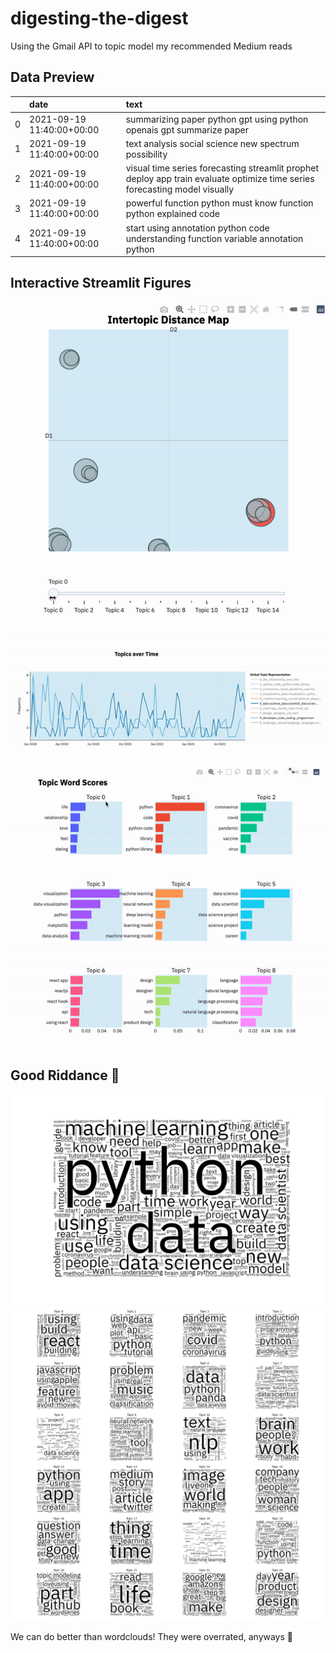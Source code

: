 # digesting-the-digest

Using the Gmail API to topic model my recommended Medium reads

## Data Preview

|    | date                      | text                 |
|---:|:--------------------------|:---------------------------------------------------------------------------------------------------------------------------|
|  0 | 2021-09-19 11:40:00+00:00 | summarizing paper python gpt using python openais gpt summarize paper                                                      |
|  1 | 2021-09-19 11:40:00+00:00 | text analysis social science new spectrum possibility                                                                      |
|  2 | 2021-09-19 11:40:00+00:00 | visual time series forecasting streamlit prophet deploy app train evaluate optimize time series forecasting model visually |
|  3 | 2021-09-19 11:40:00+00:00 | powerful function python must know function python explained code                                                          |
|  4 | 2021-09-19 11:40:00+00:00 | start using annotation python code understanding function variable annotation python                                       |

## Interactive Streamlit Figures

![intertopic distance map video](./figures/intertopic_dist_map.gif)

![topics over time](./figures/topics_over_time.gif)

![topic word scores](./figures/topic_word_scores.gif)

## Good Riddance 👋

<img src="./figures/wordcloud.png" width="600"/>

<img src="./figures/topic_wordclouds.png" width="600"/>

We can do better than wordclouds! They were overrated, anyways 🤭
